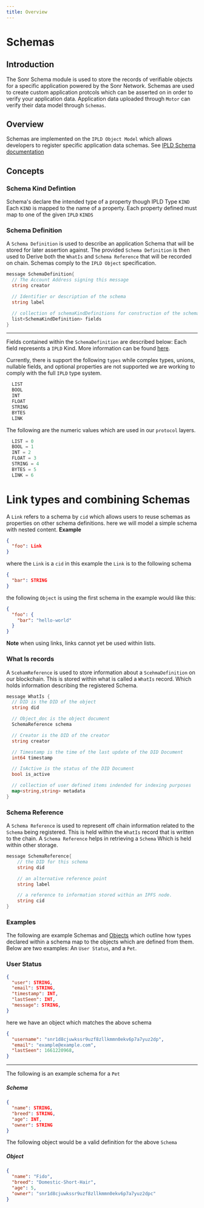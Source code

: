 ```yaml
---
title: Overview
---
```

# Schemas
## Introduction
The Sonr Schema module is used to store the records of verifiable objects for a specific application powered by the Sonr Network. Schemas are used to create custom application protcols which can be asserted on in order to verify your application data. Application data uploaded through `Motor` can verify their data model through `Schemas`.

## Overview
Schemas are implemented on the `IPLD Object Model` which allows developers to register specific application data schemas. See [IPLD Schema documentation](https://ipld.io/docs/schemas)

## Concepts

### Schema Kind Defintion
Schema's declare the intended type of a property though IPLD Type `KIND` Each `KIND` is mapped to the name of a property. Each property defined must map to one of the given `IPLD` `KINDS`
### Schema Definition
A `Schema Definition` is used to describe an application Schema that will be stored for later assertion against. The provided `Schema Definition` is then used to Derive both the `WhatIs` and `Schema Reference` that will be recorded on chain. Schemas comply to the `IPLD Object` specification. 



```go
message SchemaDefinition{
  // The Account Address signing this message
  string creator

  // Identifier or description of the schema
  string label

  // collection of schemaKindDefinitions for construction of the schema
  list<SchemaKindDefinition> fields
}
```
---
Fields contained within the `SchemaDefinition` are described below:
Each field represents a `IPLD` Kind. More information can be found [here](https://ipld.io/docs/schemas/features/typekinds/).

Currently, there is support the following `types` while complex types, unions, nullable fields, and optional properties are not supported we are working to comply with the full `IPLD` type system.
```go
  LIST
  BOOL
  INT
  FLOAT
  STRING
  BYTES
  LINK
```

The following are the numeric values which are used in our `protocol` layers.
```go
  LIST = 0
  BOOL = 1
  INT = 2
  FLOAT = 3
  STRING = 4
  BYTES = 5
  LINK = 6
```
# Link types and combining Schemas
A `Link` refers to a schema by `cid` which allows users to reuse schemas as properties on other schema definitions. here we will model a simple schema with nested content.
**Example**
```json
{
  "foo": Link 
}
```
where the `Link` is a `cid` in this example the `Link` is to the following schema
```json
{
  "bar": STRING
}
```
the following `Object` is using the first schema in the example would like this:
```json
{
  "foo": {
    "bar": "hello-world"
  }
}
```
**Note** when using links, links cannot yet be used within lists.
### What Is records
A `ScehamReference` is used to store information about a `ScehmaDefinition` on our blockchain. This is stored within what is called a `WhatIs` record. Which holds information describing the registered Schema.

```go
message WhatIs {
  // DID is the DID of the object
  string did

  // Object_doc is the object document
  SchemaReference schema

  // Creator is the DID of the creator
  string creator

  // Timestamp is the time of the last update of the DID Document
  int64 timestamp

  // IsActive is the status of the DID Document
  bool is_active

  // collection of user defined items indended for indexing purposes
  map<string,string> metadata
}
```

### Schema Reference
A `Schema Reference` is used to represent off chain information related to the `Schema` being registered. This is held within the `WhatIs` record that is written to the chain. A `Schema Reference` helps in retrieving a `Schema` Which is held within other storage.

```go
message SchemaReference{
    // the DID for this schema
    string did

    // an alternative reference point
    string label

    // a reference to information stored within an IPFS node.
    string cid
}
```

### Examples
The following are example Schemas and [Objects](./objects.md) which outline how types declared within a schema map to the objects which are defined from them. Below are two examples: An `User Status`, and a `Pet`.

### User Status

```json
{
  "user": STRING,
  "email": STRING,
  "timestamp": INT,
  "lastSeen": INT,
  "message": STRING,
}
```
here we have an object which matches the above schema
```json
{
  "username": "snr1d8cjuwkssr9uzf8zllkmmn0ekv6p7a7yuz2dp",
  "email": "example@example.com",
  "lastSeen": 1661220968,
}
```
----
The following is an example schema for a `Pet`
##### Schema
```json
{
  "name": STRING, 
  "breed": STRING, 
  "age": INT,
  "owner": STRING
}
```
The following object would be a valid definition for the above `Schema`

##### Object
```json
{
  "name": "Fido",
  "breed": "Domestic-Short-Hair",
  "age": 5,
  "owner": "snr1d8cjuwkssr9uzf8zllkmmn0ekv6p7a7yuz2dpc"
}
```